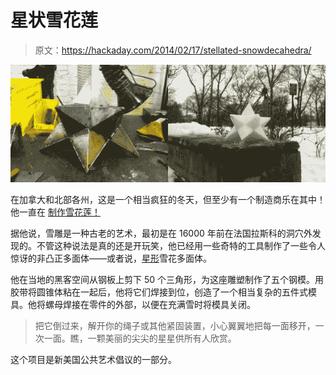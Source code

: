 # 星状雪花莲

> 原文：<https://hackaday.com/2014/02/17/stellated-snowdecahedra/>

![snoe deca](img/ee2f0ed1c5b42faf35aefd57cb53ad84.png)

在加拿大和北部各州，这是一个相当疯狂的冬天，但至少有一个制造商乐在其中！他一直在 [制作雪花莲！](http://www.instructables.com/id/Stellated-Snowdecahedra/)

据他说，雪雕是一种古老的艺术，最初是在 16000 年前在法国拉斯科的洞穴外发现的。不管这种说法是真的还是开玩笑，他已经用一些奇特的工具制作了一些令人惊讶的非凸正多面体——或者说，[星形](http://en.wikipedia.org/wiki/Small_stellated_dodecahedron)雪花多面体。

他在当地的黑客空间从钢板上剪下 50 个三角形，为这座雕塑制作了五个钢模。用胶带将圆锥体粘在一起后，他将它们焊接到位，创造了一个相当复杂的五件式模具。他将螺母焊接在零件的外部，以便在充满雪时将模具关闭。

> 把它倒过来，解开你的绳子或其他紧固装置，小心翼翼地把每一面移开，一次一面。瞧，一颗美丽的尖尖的星星供所有人欣赏。

这个项目是新美国公共艺术倡议的一部分。